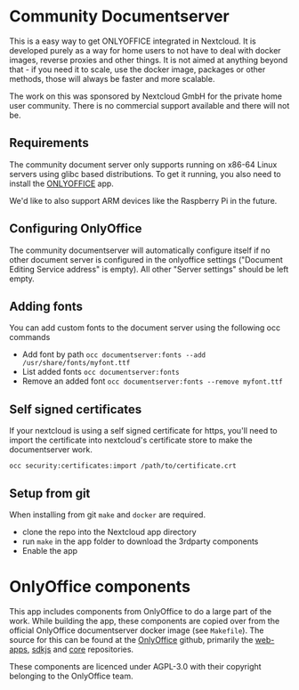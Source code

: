 # Community Documentserver

This is a easy way to get ONLYOFFICE integrated in Nextcloud. It is developed purely as a way for home users to not have to deal with docker images, reverse proxies and other things. It is not aimed at anything beyond that - if you need it to scale, use the docker image, packages or other methods, those will always be faster and more scalable.

The work on this was sponsored by Nextcloud GmbH for the private home user community. There is no commercial support available and there will not be.

## Requirements
The community document server only supports running on x86-64 Linux servers using glibc based distributions.
To get it running, you also need to install the [ONLYOFFICE](https://apps.nextcloud.com/apps/onlyoffice) app.

We'd like to also support ARM devices like the Raspberry Pi in the future.

## Configuring OnlyOffice

The community documentserver will automatically configure itself if no other document server is configured in the onlyoffice settings ("Document Editing Service address" is empty).
All other "Server settings" should be left empty.

## Adding fonts

You can add custom fonts to the document server using the following occ commands

- Add font by path `occ documentserver:fonts --add /usr/share/fonts/myfont.ttf`
- List added fonts `occ documentserver:fonts`
- Remove an added font `occ documentserver:fonts --remove myfont.ttf`

## Self signed certificates

If your nextcloud is using a self signed certificate for https, you'll need to import the certificate into nextcloud's certificate store to make the documentserver work.

    occ security:certificates:import /path/to/certificate.crt

## Setup from git

When installing from git `make` and `docker` are required.

- clone the repo into the Nextcloud app directory 
- run `make` in the app folder to download the 3rdparty components
- Enable the app

# OnlyOffice components

This app includes components from OnlyOffice to do a large part of the work.
While building the app, these components are copied over from the official OnlyOffice documentserver docker image (see `Makefile`).
The source for this can be found at the [OnlyOffice](https://github.com/ONLYOFFICE) github,
primarily the [web-apps](https://github.com/ONLYOFFICE/web-apps), [sdkjs](https://github.com/ONLYOFFICE/sdkjs) and [core](https://github.com/ONLYOFFICE/core) repositories.

These components are licenced under AGPL-3.0 with their copyright belonging to the OnlyOffice team.
